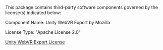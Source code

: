 This package contains third-party software components governed by the license(s) indicated below:

Component Name: Unity WebVR Export by Mozilla

License Type: "Apache License 2.0"

[Unity WebVR Export License](https://github.com/MozillaReality/unity-webxr-export/blob/master/LICENSE)